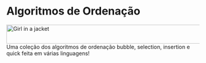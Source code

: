 # Algoritmos de Ordenação
<img src="https://c.tenor.com/KBe_nw4IL2QAAAAC/matrix-code.gif" alt="Girl in a jacket" width="3000" height="50">
Uma coleção dos algoritmos de ordenação bubble, selection, insertion e quick feita em várias linguagens!

